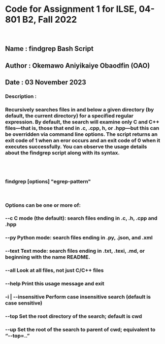 # Code for Assignment 1 for ILSE, 04-801 B2, Fall 2022

<br/>

## Name : findgrep Bash Script
## Author : Okemawo Aniyikaiye Obaodfin (OAO)
## Date : 03 November 2023
### Description : 
### Recursively searches files in and below a given directory (by default, the current directory) for a specified regular expression. By default, the search will examine only C and C++ files—that is, those that end in .c, .cpp, h, or .hpp—but this can be overridden via command line options. The script returns an exit code of 1 when an eror occurs and an exit code of 0 when it executes successfully. You can observe the usage details about the findgrep script along with its syntax.

<br/>
<br/>

### findgrep [options]  "egrep-pattern"

<br/>

###     Options can be one or more of:
###       --c                   C mode (the default): search files ending in .c, .h, .cpp and .hpp
###       --py                  Python mode: search files ending in .py, .json, and .xml
###       --text                Text mode: search files ending in .txt, .texi, .md, or beginning with the name README.
###       --all                 Look at all files, not just C/C++ files
###       --help                Print this usage message and exit
###       -i | --insensitive    Perform case insensitive search (default is case sensitive)
###       --top <rootdir>       Set the root directory of the search; default is cwd
###       --up                  Set the root of the search to parent of cwd; equivalent to “--top=..”
